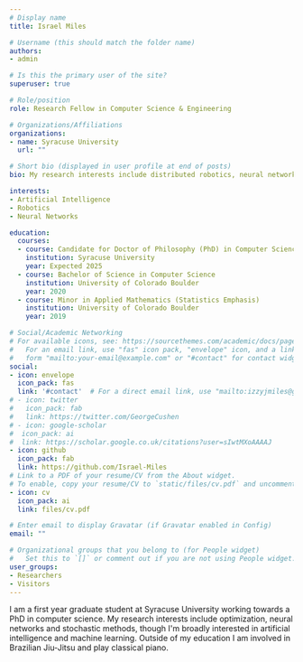 ```yaml
---
# Display name
title: Israel Miles

# Username (this should match the folder name)
authors:
- admin

# Is this the primary user of the site?
superuser: true

# Role/position
role: Research Fellow in Computer Science & Engineering

# Organizations/Affiliations
organizations:
- name: Syracuse University
  url: ""

# Short bio (displayed in user profile at end of posts)
bio: My research interests include distributed robotics, neural networks and stochastic methods.

interests:
- Artificial Intelligence
- Robotics
- Neural Networks

education:
  courses:
  - course: Candidate for Doctor of Philosophy (PhD) in Computer Science
    institution: Syracuse University
    year: Expected 2025
  - course: Bachelor of Science in Computer Science
    institution: University of Colorado Boulder
    year: 2020
  - course: Minor in Applied Mathematics (Statistics Emphasis)
    institution: University of Colorado Boulder
    year: 2019

# Social/Academic Networking
# For available icons, see: https://sourcethemes.com/academic/docs/page-builder/#icons
#   For an email link, use "fas" icon pack, "envelope" icon, and a link in the
#   form "mailto:your-email@example.com" or "#contact" for contact widget.
social:
- icon: envelope
  icon_pack: fas
  link: '#contact'  # For a direct email link, use "mailto:izzyjmiles@gmail.com".
# - icon: twitter
#   icon_pack: fab
#   link: https://twitter.com/GeorgeCushen
# - icon: google-scholar
#  icon_pack: ai
#  link: https://scholar.google.co.uk/citations?user=sIwtMXoAAAAJ
- icon: github
  icon_pack: fab
  link: https://github.com/Israel-Miles
# Link to a PDF of your resume/CV from the About widget.
# To enable, copy your resume/CV to `static/files/cv.pdf` and uncomment the lines below.
- icon: cv
  icon_pack: ai
  link: files/cv.pdf

# Enter email to display Gravatar (if Gravatar enabled in Config)
email: ""

# Organizational groups that you belong to (for People widget)
#   Set this to `[]` or comment out if you are not using People widget.
user_groups:
- Researchers
- Visitors
---
```


I am a first year graduate student at Syracuse University working towards a PhD in computer science. My research interests include optimization, neural networks and stochastic methods, though I'm broadly interested in artificial intelligence and machine learning. Outside of my education I am involved in Brazilian Jiu-Jitsu and play classical piano.
